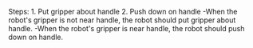 
Steps:  1. Put gripper about handle  2. Push down on handle
-When the robot's gripper is not near handle, the robot should put gripper about handle.
-When the robot's gripper is near handle, the robot should push down on handle.
